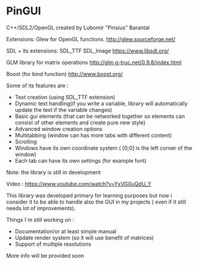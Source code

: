 # PinGUI

C++/SDL2/OpenGL created by Lubomir "Pinsius" Barantal
 
 Extensions: 
 Glew for OpenGL functions.
 http://glew.sourceforge.net/ 
 
 SDL + its extensions:
  SDL_TTF
  SDL_Image
 https://www.libsdl.org/
 
 GLM library for matrix operations
 http://glm.g-truc.net/0.9.8/index.html
 
 Boost (for bind function)
 http://www.boost.org/
 
 
 
Some of its features are :
- Text creation (using SDL_TTF extension)
- Dynamic text handling(if you write a variable, library will automatically update the text if the variable changes)
- Basic gui elements (that can be networked together so elements can consist of other elements and create pure new style)
- Advanced window creation options
- Multitabbing (window can has more tabs with different content)
- Scrolling
- Windows have its own coordinate system ( [0;0] is the left corner of the window)
- Each tab can have its own settings (for example font)

Note: the library is still in development

Video : https://www.youtube.com/watch?v=YxVG0uQdU_Y


This library was developed primary for learning purposes but now i consider it to be able
to handle also the GUI in my projects ( even if it still needs lot of improvements).

Things I´m still working on :
- Documentation/or at least simple manual
- Update render system (so it will use benefit of matrices)
- Support of multiple resolutions

More info will be provided soon 
